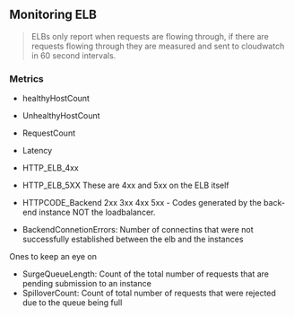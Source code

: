 ## Monitoring ELB 

> ELBs only report when requests are flowing through, if there are requests flowing through they are measured and sent to cloudwatch in 60 second intervals.

### Metrics 
* healthyHostCount
* UnhealthyHostCount
* RequestCount 
* Latency 
* HTTP_ELB_4xx 
* HTTP_ELB_5XX  These are 4xx and 5xx on the ELB itself

* HTTPCODE_Backend 2xx 3xx 4xx 5xx - Codes generated by the back-end instance NOT the loadbalancer.
* BackendConnetionErrors: Number of connectins that were not successfully established between the elb and the instances

Ones to keep an eye on 
* SurgeQueueLength: Count of the total number of requests that are pending submission to an instance 
* SpilloverCount: Count of total number of requests that were rejected due to the queue being full